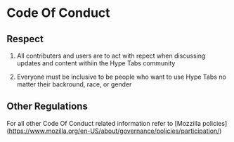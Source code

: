 # Code Of Conduct

## Respect

1. All contributers and users are to act with repect when discussing updates and content withiin the Hype Tabs community

2. Everyone must be inclusive to be people who want to use Hype Tabs no matter their backround, race, or gender

## Other Regulations

For all other Code Of Conduct related information refer to [Mozzilla policies] (https://www.mozilla.org/en-US/about/governance/policies/participation/)
